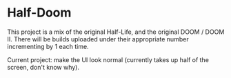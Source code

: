 # Half-Doom
This project is a mix of the original Half-Life, and the original DOOM / DOOM II.
There will be builds uploaded under their appropriate number incrementing by 1 each time.

Current project: make the UI look normal (currently takes up half of the screen, don't know why).
